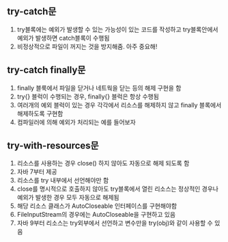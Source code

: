 try-catch문
-------------------
1. try블록에는 예외가 발생할 수 있는 가능성이 있는 코드를 작성하고 try블록안에서 예외가 발생하면 catch블록이 수행됨
2. 비정상적으로 파일이 꺼지는 것을 방지해줌. 아주 중요해!


try-catch finally문
-----------
1. finally 블룩에서 파일을 닫거나 네트웍을 닫는 등의 해제 구현을 함
2. try{} 블럭이 수행되는 경우, finally{} 블럭은 항상 수행됨
3. 여러개의 예외 블럭이 있는 경우 각각에서 리소스를 해제하지 않고 finally 블록에서 해제하도록 구현함
4. 컴파일러에 의해 예외가 처리되는 예를 들어보자


try-with-resources문
----------
1. 리소스를 사용하는 경우 close() 하지 않아도 자동으로 해제 되도록 함
2. 자바 7부터 제공
3. 리소스를 try 내부에서 선언해야만 함
4. close를 명시적으로 호출하지 않아도 try블록에서 열린 리소스는 정상적인 경우나 예외가 발생한 경우 모두 자동으로 해제됨
5. 해당 리소스 클래스가 AutoCloseable 인터페이스를 구현해야함
6. FileInputStream의 경우에는 AutoCloseable을 구현하고 있음
7. 자바 9부터 리소스는 try외부에서 선언하고 변수만을 try(obj)와 같이 사용할 수 있음
